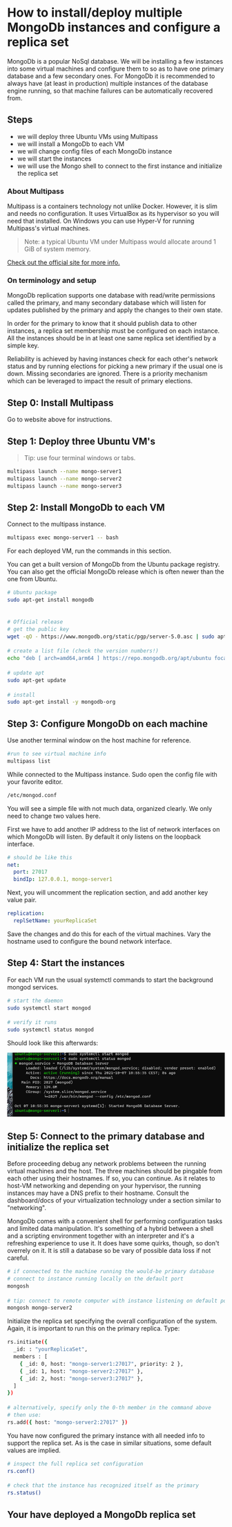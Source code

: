 # How to install/deploy multiple MongoDb instances and configure a replica set

MongoDb is a popular NoSql database. We will be installing a few instances into some virtual machines and configure them to so as to have one primary database and a few secondary ones. For MongoDb it is recommended to always have (at least in production) multiple instances of the database engine running, so that machine failures can be automatically recovered from.

## Steps

- we will deploy three Ubuntu VMs using Multipass
- we will install a MongoDb to each VM
- we will change config files of each MongoDb instance
- we will start the instances
- we will use the Mongo shell to connect to the first instance and initialize the replica set

### About Multipass

Multipass is a containers technology not unlike Docker. However, it is slim and needs no configuration. It uses VirtualBox as its hypervisor so you will need that installed. On Windows you can use Hyper-V for running Multipass's virtual machines.

> Note: a typical Ubuntu VM under Multipass would allocate around 1 GiB of system memory.

[Check out the official site for more info.](https://multipass.run/)

### On terminology and setup

MongoDb replication supports one database with read/write permissions called the primary, and many secondary database which will listen for updates published by the primary and apply the changes to their own state.

In order for the primary to know that it should publish data to other instances, a replica set membership must be configured on each instance. All the instances should be in at least one same replica set identified by a simple key.

Reliability is achieved by having instances check for each other's network status and by running elections for picking a new primary if the usual one is down. Missing secondaries are ignored. There is a priority mechanism which can be leveraged to impact the result of primary elections.

## Step 0: Install Multipass

Go to website above for instructions.

## Step 1: Deploy three Ubuntu VM's

>Tip: use four terminal windows or tabs.

```bash
multipass launch --name mongo-server1
multipass launch --name mongo-server2
multipass launch --name mongo-server3
```

## Step 2: Install MongoDb to each VM

Connect to the multipass instance.

```bash
multipass exec mongo-server1 -- bash
```

For each deployed VM, run the commands in this section.

You can get a built version of MongoDb from the Ubuntu package registry. You can also get the official MongoDb release which is often newer than the one from Ubuntu.

```bash
# Ubuntu package
sudo apt-get install mongodb


# Official release
# get the public key
wget -qO - https://www.mongodb.org/static/pgp/server-5.0.asc | sudo apt-key add -

# create a list file (check the version numbers!)
echo "deb [ arch=amd64,arm64 ] https://repo.mongodb.org/apt/ubuntu focal/mongodb-org/5.0 multiverse" | sudo tee /etc/apt/sources.list.d/mongodb-org-5.0.list

# update apt
sudo apt-get update

# install
sudo apt-get install -y mongodb-org
```

## Step 3: Configure MongoDb on each machine

Use another terminal window on the host machine for reference.

```bash
#run to see virtual machine info
multipass list
```

While connected to the Multipass instance. Sudo open the config file with your favorite editor.

```bash
/etc/mongod.conf
```

You will see a simple file with not much data, organized clearly.
We only need to change two values here.

First we have to add another IP address to the list of network interfaces on which MongoDb will listen. By default it only listens on the loopback interface.

```yaml
# should be like this
net:
  port: 27017
  bindIp: 127.0.0.1, mongo-server1
```

Next, you will uncomment the replication section, and add another key value pair.

```yaml
replication:
  replSetName: yourReplicaSet
```

Save the changes and do this for each of the virtual machines. Vary the hostname used to configure the bound network interface.

## Step 4: Start the instances

For each VM run the usual systemctl commands to start the background mongod services.

```bash
# start the daemon
sudo systemctl start mongod

# verify it runs
sudo systemctl status mongod
```

Should look like this afterwards:

![Mongo daemon verified as running in bash terminal](HowToMongo_Img1.png)

## Step 5: Connect to the primary database and initialize the replica set

Before proceeding debug any network problems between the running virtual machines and the host. The three machines should be pingable from each other using their hostnames. If so, you can continue. As it relates to host-VM networking and depending on your hypervisor, the running instances may have a DNS prefix to their hostname. Consult the dashboard/docs of your virtualization technology under a section similar to "networking".

MongoDb comes with a convenient shell for performing configuration tasks and limited data manipulation. It's something of a hybrid between a shell and a scripting environment together with an interpreter and it's a refreshing experience to use it. It does have some quirks, though, so don't overrely on it. It is still a database so be vary of possible data loss if not careful. 

```bash
# if connected to the machine running the would-be primary database
# connect to instance running locally on the default port
mongosh

# tip: connect to remote computer with instance listening on default port
mongosh mongo-server2
```

Initialize the replica set specifying the overall configuration of the system. Again, it is important to run this on the primary replica. Type:

```bash
rs.initiate({
  _id: : "yourReplicaSet",
  members : [
    { _id: 0, host: "mongo-server1:27017", priority: 2 },
    { _id: 1, host: "mongo-server2:27017" },
    { _id: 2, host: "mongo-server3:27017" },
  ]
})

# alternatively, specify only the 0-th member in the command above
# then use:
rs.add({ host: "mongo-server2:27017" })
```

You have now configured the primary instance with all needed info to support the replica set. As is the case in similar situations, some default values are implied.

```bash
# inspect the full replica set configuration
rs.conf()

# check that the instance has recognized itself as the primary
rs.status()
```

## Your have deployed a MongoDb replica set